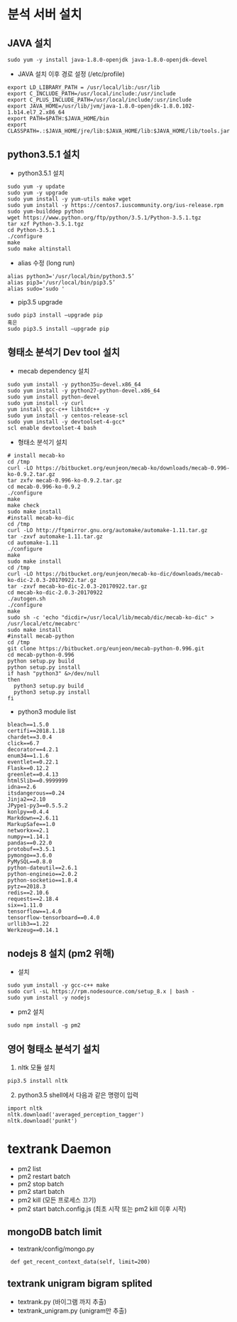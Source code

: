 # 분석 서버 설치

## JAVA 설치
```
sudo yum -y install java-1.8.0-openjdk java-1.8.0-openjdk-devel
```
- JAVA 설치 이후 경로 설정 (/etc/profile)
```
export LD_LIBRARY_PATH = /usr/local/lib:/usr/lib
export C_INCLUDE_PATH=/usr/local/include:/usr/include
export C_PLUS_INCLUDE_PATH=/usr/local/include/:usr/include
export JAVA_HOME=/usr/lib/jvm/java-1.8.0-openjdk-1.8.0.102-1.b14.el7_2.x86_64
export PATH=$PATH:$JAVA_HOME/bin
export CLASSPATH=.:$JAVA_HOME/jre/lib:$JAVA_HOME/lib:$JAVA_HOME/lib/tools.jar
```

## python3.5.1 설치
- python3.5.1 설치
```
sudo yum -y update
sudo yum -y upgrade
sudo yum install -y yum-utils make wget
sudo yum install -y https://centos7.iuscommunity.org/ius-release.rpm
sudo yum-builddep python
wget https://www.python.org/ftp/python/3.5.1/Python-3.5.1.tgz
tar xzf Python-3.5.1.tgz
cd Python-3.5.1
./configure
make
sudo make altinstall
```
- alias 수정 (long run)
```
alias python3='/usr/local/bin/python3.5’
alias pip3='/usr/local/bin/pip3.5’
alias sudo='sudo '
```

- pip3.5 upgrade
```
sudo pip3 install —upgrade pip
혹은
sudo pip3.5 install —upgrade pip
```

## 형태소 분석기 Dev tool 설치
- mecab dependency 설치
```
sudo yum install -y python35u-devel.x86_64
sudo yum install -y python27-python-devel.x86_64
sudo yum install python-devel
sudo yum install -y curl
yum install gcc-c++ libstdc++ -y
sudo yum install -y centos-release-scl
sudo yum install -y devtoolset-4-gcc*
scl enable devtoolset-4 bash
```

- 형태소 분석기 설치
```
# install mecab-ko
cd /tmp
curl -LO https://bitbucket.org/eunjeon/mecab-ko/downloads/mecab-0.996-ko-0.9.2.tar.gz
tar zxfv mecab-0.996-ko-0.9.2.tar.gz
cd mecab-0.996-ko-0.9.2
./configure
make
make check
sudo make install
#install mecab-ko-dic
cd /tmp
curl -LO http://ftpmirror.gnu.org/automake/automake-1.11.tar.gz
tar -zxvf automake-1.11.tar.gz
cd automake-1.11
./configure
make
sudo make install
cd /tmp
curl -LO https://bitbucket.org/eunjeon/mecab-ko-dic/downloads/mecab-ko-dic-2.0.3-20170922.tar.gz
tar -zxvf mecab-ko-dic-2.0.3-20170922.tar.gz
cd mecab-ko-dic-2.0.3-20170922
./autogen.sh
./configure
make
sudo sh -c 'echo "dicdir=/usr/local/lib/mecab/dic/mecab-ko-dic" > /usr/local/etc/mecabrc'
sudo make install
#install mecab-python
cd /tmp
git clone https://bitbucket.org/eunjeon/mecab-python-0.996.git
cd mecab-python-0.996
python setup.py build
python setup.py install
if hash "python3" &>/dev/null
then
  python3 setup.py build
  python3 setup.py install
fi
```

- python3 module list
```
bleach==1.5.0
certifi==2018.1.18
chardet==3.0.4
click==6.7
decorator==4.2.1
enum34==1.1.6
eventlet==0.22.1
Flask==0.12.2
greenlet==0.4.13
html5lib==0.9999999
idna==2.6
itsdangerous==0.24
Jinja2==2.10
JPype1-py3==0.5.5.2
konlpy==0.4.4
Markdown==2.6.11
MarkupSafe==1.0
networkx==2.1
numpy==1.14.1
pandas==0.22.0
protobuf==3.5.1
pymongo==3.6.0
PyMySQL==0.8.0
python-dateutil==2.6.1
python-engineio==2.0.2
python-socketio==1.8.4
pytz==2018.3
redis==2.10.6
requests==2.18.4
six==1.11.0
tensorflow==1.4.0
tensorflow-tensorboard==0.4.0
urllib3==1.22
Werkzeug==0.14.1
```

## nodejs 8 설치 (pm2 위해)
- 설치
```
sudo yum install -y gcc-c++ make
sudo curl -sL https://rpm.nodesource.com/setup_8.x | bash -
sudo yum install -y nodejs
```

- pm2 설치
```
sudo npm install -g pm2
```

## 영어 형태소 분석기 설치
1. nltk 모듈 설치
```
pip3.5 install nltk
```

2. python3.5 shell에서 다음과 같은 명령이 입력
```
import nltk
nltk.download('averaged_perception_tagger')
nltk.download('punkt')
```


# textrank Daemon

- pm2 list
- pm2 restart batch
- pm2 stop batch
- pm2 start batch
- pm2 kill (모든 프로세스 끄기)
- pm2 start batch.config.js (최초 시작 또는 pm2 kill 이후 시작)


## mongoDB batch limit
- textrank/config/mongo.py
```
 def get_recent_context_data(self, limit=200)
```

## textrank unigram bigram splited
- textrank.py (바이그램 까지 추출)
- textrank_unigram.py (unigram만 추출)